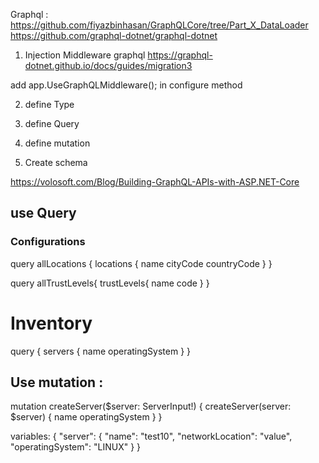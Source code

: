 ﻿
Graphql :
https://github.com/fiyazbinhasan/GraphQLCore/tree/Part_X_DataLoader
https://github.com/graphql-dotnet/graphql-dotnet

1) Injection Middleware graphql
https://graphql-dotnet.github.io/docs/guides/migration3

add app.UseGraphQLMiddleware(); in configure method

2) define Type

3) define Query

4) define mutation


2) Create schema




https://volosoft.com/Blog/Building-GraphQL-APIs-with-ASP.NET-Core


## use Query

### Configurations
query allLocations
{
	locations
	{
		name
		cityCode
		countryCode
	}
}

query allTrustLevels{
	trustLevels{
		name
		code
	}
}

# Inventory
query {
	servers {
		name
		operatingSystem
	}
}

## Use mutation :
mutation createServer($server: ServerInput!) {
   createServer(server: $server)
	{
		name
		operatingSystem
	}
}

variables:
{
  "server":
  {
    "name": "test10",
    "networkLocation": "value",
    "operatingSystem": "LINUX"
  }
}